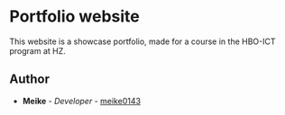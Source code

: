 # Portfolio website
This website is a showcase portfolio, made for a course in the HBO-ICT program at HZ.

## Author
* **Meike** - *Developer* - [meike0143](https://github.com/meike0143)
